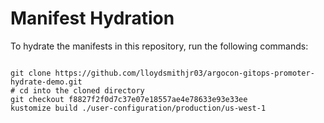 
# Manifest Hydration

To hydrate the manifests in this repository, run the following commands:

```shell

git clone https://github.com/lloydsmithjr03/argocon-gitops-promoter-hydrate-demo.git
# cd into the cloned directory
git checkout f8827f2f0d7c37e07e18557ae4e78633e93e33ee
kustomize build ./user-configuration/production/us-west-1
```